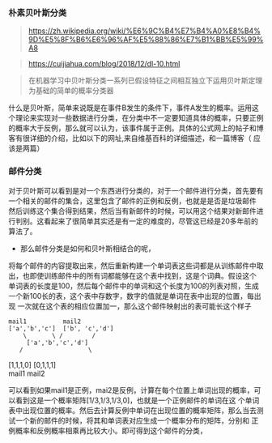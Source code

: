 ### 朴素贝叶斯分类
> https://zh.wikipedia.org/wiki/%E6%9C%B4%E7%B4%A0%E8%B4%9D%E5%8F%B6%E6%96%AF%E5%88%86%E7%B1%BB%E5%99%A8

> https://cuijiahua.com/blog/2018/12/dl-10.html

> 在机器学习中贝叶斯分类一系列已假设特征之间相互独立下运用贝叶斯定理为基础的简单的概率分类器

什么是贝叶斯，简单来说既是在事件B发生的条件下，事件A发生的概率。运用这个理论来实现对一些数据进行分类，在分类中不一定要知道具体的概率，只要正例
的概率大于反例，那么就可以认为，该事件属于正例。具体的公式网上的帖子和博客有很详细的介绍，比如以下的网址,来自维基百科的详细描述，和一篇博客（
应该是两篇）
### 邮件分类
对于贝叶斯可以看到是对一个东西进行分类的，对于一个邮件进行分类，首先要有一个相关的邮件的集合，这里包含了邮件的正例和反例，也就是是否是垃圾邮件
然后训练这个集合得到结果，然后当有新邮件的时候，可以用这个结果对新邮件进行判别。这看起来了很简单其实还是有一定的难度的，尽管这已经是20多年前的
算法了。
- 那么邮件分类是如何和贝叶斯相结合的呢，

将每个邮件的内容提取出来，然后重新构建一个单词表这些词都是从训练邮件中取出，也即使训练邮件中的所有词都能够在这个表中找到，这是个词典。假设这个
单词表的长度是100，然后每个邮件中的单词和这个长度为100的列表对照，生成一个新100长的表，这个表中存数字，数字的值就是单词在表中出现的位置，每出现
一次就在这个表的相应位置加一，那么这个邮件映射出的表可能长这个样子

    mail1          mail2
    ['a','b','c']  ['b', 'c','d']
        \       \ /        /
         ['a','b','c','d']
       /                  \
   [1,1,1,0]            [0,1,1,1]   
   mail1                mail2  
   
可以看到如果mail1是正例，mai2是反例，计算在每个位置上单词出现的概率，可以看到这是一个概率矩阵[1/3,1/3,1/3,0]，也就是一个正例邮件的单词在这
个单词表中出现位置的概率。然后去计算反例中单词在出现位置的概率矩阵，那么当去测试一个新的邮件的时候，将其和单词表对应生成一个概率分布的矩阵，分别和
正例概率和反例概率相乘再比较大小。即可得到这个邮件的分类，
